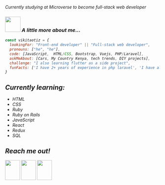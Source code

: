 <p><em>Currently studying at Microverse to become full-stack web developer</p>

### <img src="https://lh3.googleusercontent.com/proxy/xg119N9vDTabWvtb8vqn4XgtMCtMvMqITgXDFpufnHbzIjGw87sasamQaNFOCKa4VCDiJt08IyEV3a4rZj7P1gdeC6ktBx0u3Q" width="50"> A little more about me...  

```javascript
const vikitaotiz = {
  lookingFor: "Front-end developer" || "Full-stack web developer",
  pronouns: ["he", "he"],
  code: [JavaScript,  HTML/CSS, Bootstrap, Vuejs, PHP/Laravel],
  askMeAbout: [Cars, My Country Kenya, tech trends, DIY projects],
  challenge: "I also learning flutter as a side project",
  funFacts: ['I have 2+ years of experience in php laravel', 'I have also worked with vuejs, vuetify and nuxtjs']
}
```

## Currently learning:
<ul>
  <li>HTML</li>
  <li>CSS</li>
  <li>Ruby</li>
  <li>Ruby on Rails</li>
  <li>JavaScript</li>
  <li>React</li>
  <li>Redux</li>
  <li>SQL</li>
</ul>

## Reach me out!

<a href="https://www.linkedin.com/in/victor-otieno-22ba7773/"><img align="center" height="65px" width="48px" src="https://freepngimg.com/download/linkedin/69408-business-icons-symbol-linkedin-computer-logo-icon.png"></a>
<a href="https://twitter.com/victoro29641869"><img align="center" height="65px" width="48px" src="https://icons-for-free.com/iconfiles/png/512/logo+twitter+twitter+logo+icon-1320167831451644641.png"></a>
<a href="mailto:victorotieno598@gmail.com"><img align="center" height="65px" width="48px" src="https://www.freepngimg.com/download/gmail/68253-icons-by-computer-inbox-android-email-gmail.png"></a>

